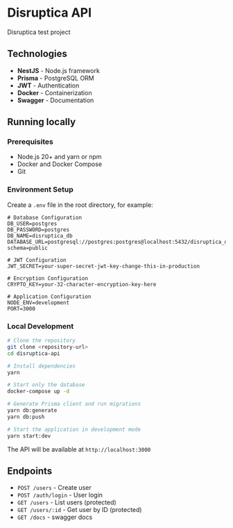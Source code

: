 # Disruptica API

Disruptica test project

## Technologies

- **NestJS** - Node.js framework
- **Prisma** - PostgreSQL ORM
- **JWT** - Authentication
- **Docker** - Containerization
- **Swagger** - Documentation

## Running locally

### Prerequisites

- Node.js 20+ and yarn or npm
- Docker and Docker Compose
- Git

### Environment Setup

Create a `.env` file in the root directory, for example:

```env
# Database Configuration
DB_USER=postgres
DB_PASSWORD=postgres
DB_NAME=disruptica_db
DATABASE_URL=postgresql://postgres:postgres@localhost:5432/disruptica_db?schema=public

# JWT Configuration
JWT_SECRET=your-super-secret-jwt-key-change-this-in-production

# Encryption Configuration
CRYPTO_KEY=your-32-character-encryption-key-here

# Application Configuration
NODE_ENV=development
PORT=3000
```

### Local Development

```bash
# Clone the repository
git clone <repository-url>
cd disruptica-api

# Install dependencies
yarn

# Start only the database
docker-compose up -d

# Generate Prisma client and run migrations
yarn db:generate
yarn db:push

# Start the application in development mode
yarn start:dev
```

The API will be available at `http://localhost:3000`

## Endpoints

- `POST /users` - Create user
- `POST /auth/login` - User login
- `GET /users` - List users (protected)
- `GET /users/:id` - Get user by ID (protected)
- `GET /docs` - swagger docs
